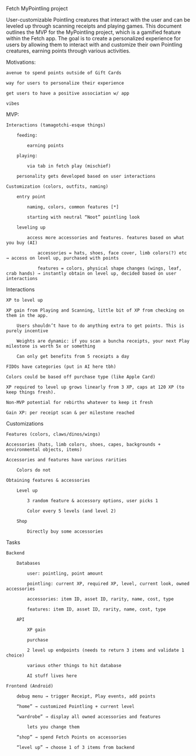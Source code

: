 Fetch MyPointling project

User-customizable Pointling creatures that interact with the user and can be leveled up through scanning receipts and playing games.
This document outlines the MVP for the MyPointling project, which is a gamified feature within the Fetch app. The goal is to create a personalized experience for users by allowing them to interact with and customize their own Pointling creatures, earning points through various activities.

Motivations:

    avenue to spend points outside of Gift Cards

    way for users to personalize their experience

    get users to have a positive association w/ app

    vibes

MVP:

    Interactions (tamagotchi-esque things)

        feeding:

            earning points

        playing:

            via tab in fetch play (mischief)

        personality gets developed based on user interactions

    Customization (colors, outfits, naming)

        entry point

            naming, colors, common features [*]

            starting with neutral “Noot” pointling look

        leveling up

            access more accessories and features. features based on what you buy (AI)

                accessories = hats, shoes, face cover, limb colors(?) etc → access on level up, purchased with points

                features = colors, physical shape changes (wings, leaf, crab hands) → instantly obtain on level up, decided based on user interactions



Interactions

    XP to level up

    XP gain from Playing and Scanning, little bit of XP from checking on them in the app.

        Users shouldn’t have to do anything extra to get points. This is purely incentive

        Weights are dynamic: if you scan a buncha receipts, your next Play milestone is worth 5x or something

        Can only get benefits from 5 receipts a day

    FIDOs have categories (put in AI here tbh)

    Colors could be based off purchase type (like Apple Card)

    XP required to level up grows linearly from 3 XP, caps at 120 XP (to keep things fresh).

    Non-MVP potential for rebirths whatever to keep it fresh

    Gain XP: per receipt scan & per milestone reached

Customizations

    Features (colors, claws/dinos/wings)

    Accessories (hats, limb colors, shoes, capes, backgrounds + environmental objects, items)

    Accessories and features have various rarities

        Colors do not

    Obtaining features & accessories

        Level up

            3 random feature & accessory options, user picks 1

            Color every 5 levels (and level 2)

        Shop

            Directly buy some accessories

Tasks

    Backend

        Databases

            user: pointling, point amount

            pointling: current XP, required XP, level, current look, owned accessories

            accessories: item ID, asset ID, rarity, name, cost, type

            features: item ID, asset ID, rarity, name, cost, type

        API

            XP gain

            purchase

            2 level up endpoints (needs to return 3 items and validate 1 choice)

            various other things to hit database

            AI stuff lives here

    Frontend (Android)

        debug menu → trigger Receipt, Play events, add points

        “home” → customized Pointling + current level

        “wardrobe” → display all owned accessories and features

            lets you change them

        “shop” → spend Fetch Points on accessories

        “level up” → choose 1 of 3 items from backend
